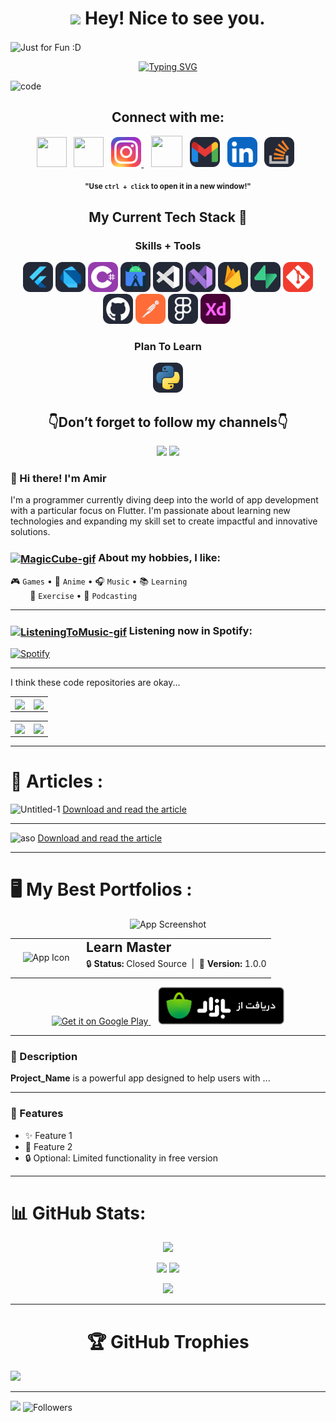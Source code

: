 <h1 align="center"><img src="https://emojis.slackmojis.com/emojis/images/1531849430/4246/blob-sunglasses.gif?1531849430" width="30"/> Hey! Nice to see you.</h1>

<img align="center" src="https://github.com/SeyyedAmirNimaGhaebi/SeyyedAmirNimaGhaebi/assets/124828880/5d4c6038-71f3-4a6a-92ac-8b0a3325d8fe" alt="Just for Fun :D">

<div align="center">
  
[![Typing SVG](https://readme-typing-svg.demolab.com?font=JetBrains+Mono&size=15&pause=1000&color=F7F7F7&center=true&width=500&lines=I+started+programming+at+the+age+of+12;and+now+I'm+working+with+the+advanced+Flutter+framework)](https://git.io/typing-svg)
  
</div>

![code](https://github.com/user-attachments/assets/39fc9b1c-b818-4651-9628-507029b8c1af)

<h2 align="center">Connect with me:</h2>

<div align="center">
  <a href="https://t.me/Amir_gh_dev"><img src="https://upload.wikimedia.org/wikipedia/commons/8/82/Telegram_logo.svg" height="48px" width="48px"></a>&nbsp;&nbsp;
  <a href="https://open.spotify.com/user/31lffq7i3kahmzfdlqtt3qj2k6fe?si=536a5e4575d9489"><img src="https://upload.wikimedia.org/wikipedia/commons/8/84/Spotify_icon.svg" height="48px" width="48px"></a>&nbsp;&nbsp;
  <a href="https://www.instagram.com/amir_gh_dev"><img src="https://github.com/tandpfun/skill-icons/blob/main/icons/Instagram.svg" width="48" title="Instagram"> </a>&nbsp;&nbsp;
  <a href="https://wa.me/989031107379"><img src="https://upload.wikimedia.org/wikipedia/commons/6/6b/WhatsApp.svg" height="50px" width="50px"></a>&nbsp;&nbsp;
  <a href="mailto:ga7089036@gmail.com"><img src="https://github.com/tandpfun/skill-icons/blob/main/icons/Gmail-Dark.svg" width="48" title="Gmail"></a>&nbsp;&nbsp;
  <a href="https://www.linkedin.com/in/seyyed-amir-nima-ghaebi-7338a8278/"><img src="https://github.com/tandpfun/skill-icons/blob/main/icons/LinkedIn.svg" width="48" title="LinkedIn"></a>&nbsp;&nbsp;
  <a href="https://stackoverflow.com/users/22320929/amir?tab=profile"><img src="https://github.com/tandpfun/skill-icons/blob/main/icons/StackOverflow-Dark.svg" width="48" title="StackOverflow"></a>&nbsp;&nbsp;

    
  <sub>**"Use `ctrl + click` to open it in a new window!"**</sub>
</div>


<h2 align="center">My Current Tech Stack 🚀</h2>

<h3 align="center">Skills + Tools</h3>

<div align="center">
  <img src="https://github.com/tandpfun/skill-icons/blob/main/icons/Flutter-Dark.svg" width="48" title="Flutter">
  <img src="https://github.com/tandpfun/skill-icons/blob/main/icons/Dart-Dark.svg" width="48" title="Dart">
  <img src="https://github.com/tandpfun/skill-icons/blob/main/icons/CS.svg" width="48" title="C#">
  <img src="https://github.com/tandpfun/skill-icons/blob/main/icons/AndroidStudio-Dark.svg" width="48" title="Androidstudio">
  <img src="https://github.com/tandpfun/skill-icons/blob/main/icons/VSCode-Dark.svg" width="48" title="VSCode">
  <img src="https://github.com/tandpfun/skill-icons/blob/main/icons/VisualStudio-Dark.svg" width="48" title="VisualStudio">
  <img src="https://github.com/tandpfun/skill-icons/blob/main/icons/Firebase-Dark.svg" width="48" title="Firebase">
  <img src="https://github.com/tandpfun/skill-icons/blob/main/icons/Supabase-Dark.svg" width="48" title="Supabase">
  <img src="https://github.com/tandpfun/skill-icons/blob/main/icons/Git.svg" width="48" title="Git">
  <img src="https://github.com/tandpfun/skill-icons/blob/main/icons/Github-Dark.svg" width="48" title="Github">
  <img src="https://github.com/tandpfun/skill-icons/blob/main/icons/Postman.svg" width="48" title="Postman">
  <img src="https://github.com/tandpfun/skill-icons/blob/main/icons/Figma-Dark.svg" width="48" title="Figma">
  <img src="https://github.com/tandpfun/skill-icons/blob/main/icons/XD.svg" width="48" title="Xd">
  <img src="" width="48" title="">   
</div>


<h3 align="center">Plan To Learn</h3>
<div align="center">
  <img src="https://github.com/tandpfun/skill-icons/blob/main/icons/Python-Dark.svg" width="48" title="Python"> 
</div>


<h2 align="center">👇Don’t forget to follow my channels👇</h2>

<div align="center">
   <a href="https://t.me/dev_music_channel"><img src="https://github.com/SeyyedAmirNimaGhaebi/SeyyedAmirNimaGhaebi/blob/main/image/dev-music-channel.png?raw=true" width="280px"></a>
  <a href="https://www.instagram.com/fluttershop.dev"><img src="https://github.com/SeyyedAmirNimaGhaebi/SeyyedAmirNimaGhaebi/blob/main/image/Channel.png?raw=true" width="280px"></a>
</div>

### 👋 Hi there! I'm Amir

<div align="left">
  I'm a programmer currently diving deep into the world of app development with a particular focus on Flutter. I'm passionate about learning new technologies and expanding my skill set to create impactful and innovative solutions.
</div>

### <a href="https://media.giphy.com/media/L1JVwZwVzoyK9dvrfr/giphy.gif"><img align="center" src="https://media.giphy.com/media/L1JVwZwVzoyK9dvrfr/giphy.gif" width="37" alt="MagicCube-gif"/></a> About my hobbies, I like:

<div align="left">
 
  🎮 `Games` • 🍜 `Anime` • 🎧 `Music` • 📚 `Learning` \
  &#8199;&#8199;&#8199; 💪 `Exercise` • 🎤 `Podcasting`

</div>

---

### <a href="https://media.giphy.com/media/hpG65zKw0mmRrwOFRD/giphy.gif"><img align="center" src="https://media.giphy.com/media/hpG65zKw0mmRrwOFRD/giphy.gif" width="37" alt="ListeningToMusic-gif"/></a> Listening now in Spotify:

 [![Spotify](https://novatorem.vercel.app/api/spotify?background_color=0d1117&border_color=ffffff)](https://open.spotify.com/user/31lffq7i3kahmzfdlqtt3qj2k6fe?si=536a5e4575d9489)

---

I think these code repositories are okay...

<div align="center">
<table>
  <tbody>
    <tr>
      <td>
        <a href="https://github.com/AmirNGDev/Flutter130">
          <img align="center" src="https://github-readme-stats.vercel.app/api/pin/?username=AmirNGDev&repo=Flutter130&theme=dark" />
        </a>
      </td>
      <td>
        <a href="https://github.com/AmirNGDev/pub_news">
          <img align="center" src="https://github-readme-stats.vercel.app/api/pin/?username=AmirNGDev&repo=pub_news&theme=dark" />
        </a>
      </td>
    </tr>
  </tbody>
</table>
</div>

<div align="center">
<table>
  <tbody>
    <tr>
      <td>
        <a href="https://github.com/AmirNGDev/DataBase_hive_in_flutter">
          <img align="center" src="https://github-readme-stats.vercel.app/api/pin/?username=AmirNGDev&repo=DataBase_hive_in_flutter&theme=dark" />
        </a>
      </td>
      <td>
        <a href="https://github.com/AmirNGDev/App-store-optimization">
          <img align="center" src="https://github-readme-stats.vercel.app/api/pin/?username=AmirNGDev&repo=App-store-optimization&theme=dark" />
        </a>
      </td>
    </tr>
  </tbody>
</table>
</div>

---

# 📕 Articles :

![Untitled-1](https://github.com/SeyyedAmirNimaGhaebi/SeyyedAmirNimaGhaebi/assets/124828880/5cdde0e3-62ba-45c9-ac22-f0d9a4027025)
<a href="https://github.com/AmirNGDev/DataBase_hive_in_flutter">Download and read the article</a>

---

![aso](https://github.com/SeyyedAmirNimaGhaebi/SeyyedAmirNimaGhaebi/assets/124828880/39a6c21d-46d4-402c-bb05-62e1c130f27b)
<a href="https://github.com/AmirNGDev/App-store-optimization">Download and read the article</a>

---

# 🖥 My Best Portfolios :

<!-- App Screenshot -->
<p align="center">
  <img src="https://github.com/SeyyedAmirNimaGhaebi/SeyyedAmirNimaGhaebi/assets/124828880/23c507ed-4b3d-424d-9ead-b824b5f8a911" alt="App Screenshot" width="600"/>
</p>

<!-- Logo + App Name + Status + Version -->
<table align="center">
  <tr>
    <td align="center" valign="middle" width="100">
      <img src="https://s.cafebazaar.ir/images/icons/ir.learn.master.edu-349f16f9-cdf3-4b21-9532-09adc3c0a3c6_512x512.png?x-img=v1/format,type_webp,lossless_false/resize,h_256,w_256,lossless_false/optimize" alt="App Icon" width="80" />
    </td>
    <td align="left" valign="middle">
      <h2 style="margin: 0;">Learn Master</h2>
      <p style="margin: 4px 0;">
        🔒 <b>Status:</b> Closed Source  
        &nbsp;|&nbsp;
        🧩 <b>Version:</b> 1.0.0
      </p>
    </td>
  </tr>
</table>

<!-- Download Buttons -->
<p align="center">
  <!-- Google Play -->
  <a href="https://play.google.com/store/apps/details?id=com.example.app">
    <img alt="Get it on Google Play"
         height="60"
         src="https://play.google.com/intl/en_us/badges/static/images/badges/en_badge_web_generic.png"/>
  </a>
  &nbsp;&nbsp;
  <!-- Cafe Bazaar -->
  <a href="https://cafebazaar.ir/app/com.example.app">
    <img alt="Get it on Cafe Bazaar"
         height="60"
         src="https://raw.githubusercontent.com/hosivay/RoozNeveshtApp/master/assets/bazaar.png"/>
  </a>
</p>


---

### 📱 Description

**Project_Name** is a powerful app designed to help users with ...

---

### 🚀 Features

- ✨ Feature 1
- 📌 Feature 2
- 🔒 Optional: Limited functionality in free version

---

# 📊 GitHub Stats:   

<p align="center">
  <img src="https://github-readme-stats.vercel.app/api/top-langs/?username=AmirNGDev&theme=dark&hide_border=true&include_all_commits=true&count_private=true&layout=compact" />
</p>

<p align="center">
  <img src="https://github-readme-streak-stats.herokuapp.com/?user=AmirNGDev&theme=dark&hide_border=true" />
  <img src="https://github-readme-stats.vercel.app/api?username=AmirNGDev&theme=dark&show_icons=true&hide_border=true" />
</p>

<p align="center">
  
  <img src="https://github-contributor-stats.vercel.app/api?username=AmirNGDev&limit=5&theme=dark&hide_border=true&combine_all_yearly_contributions=true" />
</p>

---

<h1 align="center">🏆 GitHub Trophies</h1>

![](https://github-profile-trophy.vercel.app/?username=AmirNGDev&theme=dark&no-frame=true&no-bg=true&margin-w=4)

<!-- Proudly created with GPRM ( https://gprm.itsvg.in ) -->

---
[![](https://visitcount.itsvg.in/api?id=AmirNGDev&label=Profile%20Views&color=3&icon=1&pretty=true)](https://visitcount.itsvg.in)
![Followers](https://img.shields.io/github/followers/AmirNGDev.svg?style=social&label=Follow&maxAge=2592000)
